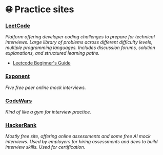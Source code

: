 # 🌐 Practice sites

### [LeetCode](https://leetcode.com)

_Platform offering developer coding challenges to prepare for technical interviews. Large library of problems across different difficulty levels, multiple programming languages. Includes discussion forums, solution explanations, and structured learning paths._

- [Leetcode Beginner's Guide](https://leetcode.com/explore/featured/card/the-leetcode-beginners-guide/)

### [Exponent](https://tryexponent.com)

_Five free peer online mock interviews._

### [CodeWars](https://www.codewars.com/)

_Kind of like a gym for interview practice._



### [HackerRank](https://www.hackerrank.com/)

_Mostly free site, offering online assessments and some free AI mock interviews. Used by employers for hiring assessments and devs to build interview skills. Used for certification._


